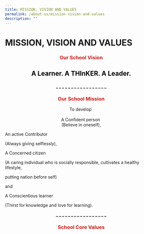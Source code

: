 ```yaml
---
title: MISSION, VISION AND VALUES
permalink: /about-us/mission-vision-and-values
description: ""
---
```

# MISSION, VISION AND VALUES
<h3> <p style = "text-align: center;"><span style="color: #c81b1b;"> Our School Vision </span> </p></h3>

<h2> <p style = "text-align: center;"><span style="color: #000000;"><b> A Learner. A THInKER. A Leader.</b></span> </p></h2>

<p style = "text-align: center;"><span style="color: #000000;"><b>  _ _ _ _ _ _ _ _ _ _ _ _ _ _ _ _ _</b></span> </p>

<h3> <p style = "text-align: center;"><span style="color: #c81b1b;"> Our School Mission </span> </p></h3>

<p style = "text-align: center;"> To develop <br><br> A Confident person <br>(Believe in oneself),

An active Contributor 

(Always giving selflessly), 

  

A Concerned citizen 

(A caring individual who is socially responsible, cultivates a healthy lifestyle, 

putting nation before self) 

  

and 

  

A Conscientious learner 

(Thirst for knowledge and love for learning).

<p style = "text-align: center;"><span style="color: #000000;"><b>  _ _ _ _ _ _ _ _ _ _ _ _ _ _ _ _ _</b></span> </p>

<h3> <p style = "text-align: center;"><span style="color: #c81b1b;"> School Core Values </span> </p></h3>